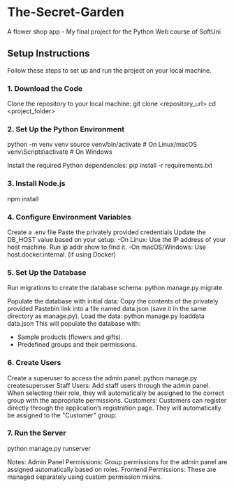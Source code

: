 # The-Secret-Garden
A flower shop app - My final project for the Python Web course of SoftUni

## **Setup Instructions**

Follow these steps to set up and run the project on your local machine.

### **1. Download the Code**
Clone the repository to your local machine:
  git clone <repository_url>
  cd <project_folder>

### **2. Set Up the Python Environment**
  python -m venv venv
  source venv/bin/activate  # On Linux/macOS
  venv\Scripts\activate     # On Windows

Install the required Python dependencies:
  pip install -r requirements.txt

### **3. Install Node.js**
  npm install

### **4. Configure Environment Variables**
Create a .env file
Paste the privately provided credentials
Update the DB_HOST value based on your setup:
-On Linux: Use the IP address of your host machine. Run ip addr show to find it.
-On macOS/Windows: Use host.docker.internal. (if using  Docker)

### **5. Set Up the Database**
Run migrations to create the database schema:
  python manage.py migrate

Populate the database with initial data:
Copy the contents of the privately provided Pastebin link into a file named data.json (save it in the same directory as manage.py).
Load the data:
  python manage.py loaddata data.json
This will populate the database with:
- Sample products (flowers and gifts).
- Predefined groups and their permissions.

### **6. Create Users**
Create a superuser to access the admin panel:
  python manage.py createsuperuser
Staff Users: Add staff users through the admin panel. When selecting their role, they will automatically be assigned to the correct group with the appropriate permissions.
Customers: Customers can register directly through the application’s registration page. They will automatically be assigned to the "Customer" group.

### **7. Run the Server**
  python manage.py runserver

Notes:
Admin Panel Permissions: Group permissions for the admin panel are assigned automatically based on roles.
Frontend Permissions: These are managed separately using custom permission mixins.
